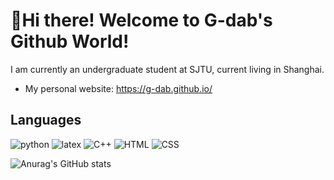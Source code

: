 # 🤗Hi there! Welcome to G-dab's Github World!

I am currently an undergraduate student at SJTU, current living in Shanghai.

- My personal website: https://g-dab.github.io/

## Languages

![python](https://img.shields.io/badge/Python-ffd460?style=plastic&logo=Python&logoColor=ffffff)
![latex](https://img.shields.io/badge/LaTex-40514e?style=plastic&logo=LaTex&logoColor=ffffff)
![C++](https://img.shields.io/badge/-C++-3d84a8?style=plastic&logo=c%2B%2B&logoColor=ffffff)
![HTML](https://img.shields.io/badge/HTML-f07b3f?style=plastic&logo=HTML5&logoColor=ffffff)
![CSS](https://img.shields.io/badge/CSS-1572B6?style=plastic&logo=CSS3&logoColor=ffffff)

![Anurag's GitHub stats](https://github-readme-stats.vercel.app/api?username=g-dab&show_icons=false&theme=shadow_blue)
